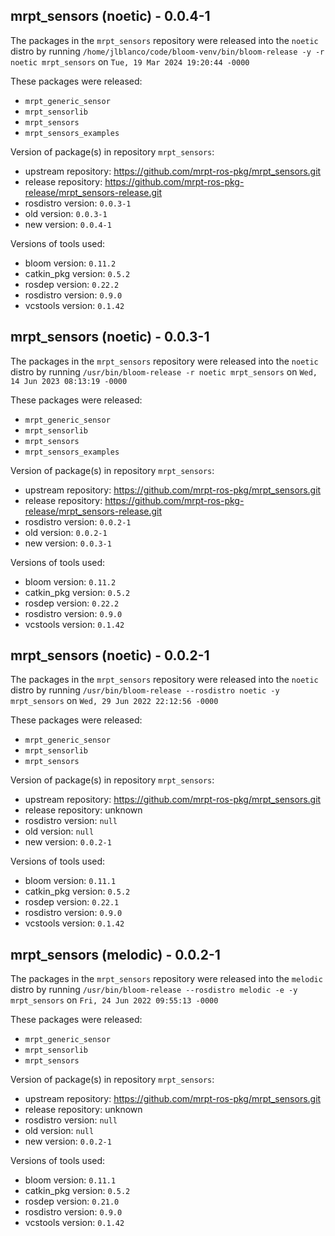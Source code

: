 ## mrpt_sensors (noetic) - 0.0.4-1

The packages in the `mrpt_sensors` repository were released into the `noetic` distro by running `/home/jlblanco/code/bloom-venv/bin/bloom-release -y -r noetic mrpt_sensors` on `Tue, 19 Mar 2024 19:20:44 -0000`

These packages were released:
- `mrpt_generic_sensor`
- `mrpt_sensorlib`
- `mrpt_sensors`
- `mrpt_sensors_examples`

Version of package(s) in repository `mrpt_sensors`:

- upstream repository: https://github.com/mrpt-ros-pkg/mrpt_sensors.git
- release repository: https://github.com/mrpt-ros-pkg-release/mrpt_sensors-release.git
- rosdistro version: `0.0.3-1`
- old version: `0.0.3-1`
- new version: `0.0.4-1`

Versions of tools used:

- bloom version: `0.11.2`
- catkin_pkg version: `0.5.2`
- rosdep version: `0.22.2`
- rosdistro version: `0.9.0`
- vcstools version: `0.1.42`


## mrpt_sensors (noetic) - 0.0.3-1

The packages in the `mrpt_sensors` repository were released into the `noetic` distro by running `/usr/bin/bloom-release -r noetic mrpt_sensors` on `Wed, 14 Jun 2023 08:13:19 -0000`

These packages were released:
- `mrpt_generic_sensor`
- `mrpt_sensorlib`
- `mrpt_sensors`
- `mrpt_sensors_examples`

Version of package(s) in repository `mrpt_sensors`:

- upstream repository: https://github.com/mrpt-ros-pkg/mrpt_sensors.git
- release repository: https://github.com/mrpt-ros-pkg-release/mrpt_sensors-release.git
- rosdistro version: `0.0.2-1`
- old version: `0.0.2-1`
- new version: `0.0.3-1`

Versions of tools used:

- bloom version: `0.11.2`
- catkin_pkg version: `0.5.2`
- rosdep version: `0.22.2`
- rosdistro version: `0.9.0`
- vcstools version: `0.1.42`


## mrpt_sensors (noetic) - 0.0.2-1

The packages in the `mrpt_sensors` repository were released into the `noetic` distro by running `/usr/bin/bloom-release --rosdistro noetic -y mrpt_sensors` on `Wed, 29 Jun 2022 22:12:56 -0000`

These packages were released:
- `mrpt_generic_sensor`
- `mrpt_sensorlib`
- `mrpt_sensors`

Version of package(s) in repository `mrpt_sensors`:

- upstream repository: https://github.com/mrpt-ros-pkg/mrpt_sensors.git
- release repository: unknown
- rosdistro version: `null`
- old version: `null`
- new version: `0.0.2-1`

Versions of tools used:

- bloom version: `0.11.1`
- catkin_pkg version: `0.5.2`
- rosdep version: `0.22.1`
- rosdistro version: `0.9.0`
- vcstools version: `0.1.42`


## mrpt_sensors (melodic) - 0.0.2-1

The packages in the `mrpt_sensors` repository were released into the `melodic` distro by running `/usr/bin/bloom-release --rosdistro melodic -e -y mrpt_sensors` on `Fri, 24 Jun 2022 09:55:13 -0000`

These packages were released:
- `mrpt_generic_sensor`
- `mrpt_sensorlib`
- `mrpt_sensors`

Version of package(s) in repository `mrpt_sensors`:

- upstream repository: https://github.com/mrpt-ros-pkg/mrpt_sensors.git
- release repository: unknown
- rosdistro version: `null`
- old version: `null`
- new version: `0.0.2-1`

Versions of tools used:

- bloom version: `0.11.1`
- catkin_pkg version: `0.5.2`
- rosdep version: `0.21.0`
- rosdistro version: `0.9.0`
- vcstools version: `0.1.42`


